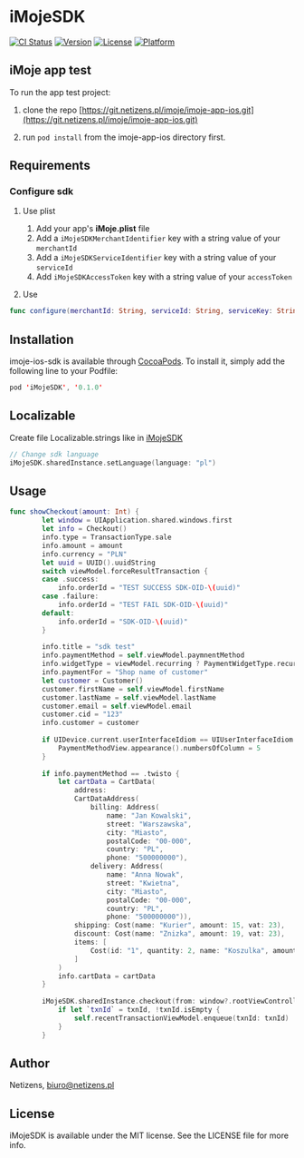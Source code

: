 # iMojeSDK

[![CI Status](https://img.shields.io/travis/imoje/iMojeSDK.svg?style=flat)](https://travis-ci.org/imoje/iMojeSDK)
[![Version](https://img.shields.io/cocoapods/v/iMojeSDK.svg?style=flat)](https://cocoapods.org/pods/iMojeSDK)
[![License](https://img.shields.io/cocoapods/l/iMojeSDK.svg?style=flat)](https://cocoapods.org/pods/iMojeSDK)
[![Platform](https://img.shields.io/cocoapods/p/iMojeSDK.svg?style=flat)](https://cocoapods.org/pods/iMojeSDK)

## iMoje app test

To run the app test project: 

1. clone the repo [https://git.netizens.pl/imoje/imoje-app-ios.git](https://git.netizens.pl/imoje/imoje-app-ios.git) 

2. run `pod install` from the imoje-app-ios directory first.

## Requirements

### Configure sdk
1. Use plist
    1. Add your app's **iMoje.plist** file
    2. Add a `iMojeSDKMerchantIdentifier` key with a string value of your `merchantId`
    3. Add a `iMojeSDKServiceIdentifier` key with a string value of your `serviceId` 
    4. Add `iMojeSDKAccessToken` key with a string value of your `accessToken`

2. Use 
```swift
func configure(merchantId: String, serviceId: String, serviceKey: String, accessToken: String)
```

## Installation

imoje-ios-sdk is available through [CocoaPods](https://cocoapods.org). To install
it, simply add the following line to your Podfile:

```swift
pod 'iMojeSDK', '0.1.0'
```

## Localizable
Create file Localizable.strings like in [iMojeSDK](https://github.com/trmquang93/iMojeSDK/blob/master/iMojeSDK/Assets/Localizations/en.lproj/Localizable.strings)

```swift
// Change sdk language
iMojeSDK.sharedInstance.setLanguage(language: "pl")
```

## Usage
```swift
func showCheckout(amount: Int) {
        let window = UIApplication.shared.windows.first
        let info = Checkout()
        info.type = TransactionType.sale
        info.amount = amount
        info.currency = "PLN"
        let uuid = UUID().uuidString
        switch viewModel.forceResultTransaction {
        case .success:
            info.orderId = "TEST SUCCESS SDK-OID-\(uuid)"
        case .failure:
            info.orderId = "TEST FAIL SDK-OID-\(uuid)"
        default:
            info.orderId = "SDK-OID-\(uuid)"
        }
        
        info.title = "sdk test"
        info.paymentMethod = self.viewModel.paymnentMethod
        info.widgetType = viewModel.recurring ? PaymentWidgetType.recurring : PaymentWidgetType.ecom3ds
        info.paymentFor = "Shop name of customer"
        let customer = Customer()
        customer.firstName = self.viewModel.firstName
        customer.lastName = self.viewModel.lastName
        customer.email = self.viewModel.email
        customer.cid = "123"
        info.customer = customer
        
        if UIDevice.current.userInterfaceIdiom == UIUserInterfaceIdiom.pad {
            PaymentMethodView.appearance().numbersOfColumn = 5
        }
        
        if info.paymentMethod == .twisto {
            let cartData = CartData(
                address:
                CartDataAddress(
                    billing: Address(
                        name: "Jan Kowalski",
                        street: "Warszawska",
                        city: "Miasto",
                        postalCode: "00-000",
                        country: "PL",
                        phone: "500000000"),
                    delivery: Address(
                        name: "Anna Nowak",
                        street: "Kwietna",
                        city: "Miasto",
                        postalCode: "00-000",
                        country: "PL",
                        phone: "500000000")),
                shipping: Cost(name: "Kurier", amount: 15, vat: 23),
                discount: Cost(name: "Znizka", amount: 19, vat: 23),
                items: [
                    Cost(id: "1", quantity: 2, name: "Koszulka", amount: 49.00, vat: 23)
                ]
            )
            info.cartData = cartData
        }
        
        iMojeSDK.sharedInstance.checkout(from: window?.rootViewController, info: info) { (txnId, err) in
            if let `txnId` = txnId, !txnId.isEmpty {
                self.recentTransactionViewModel.enqueue(txnId: txnId)
            }
        }
```
## Author

Netizens, biuro@netizens.pl

## License

iMojeSDK is available under the MIT license. See the LICENSE file for more info.

